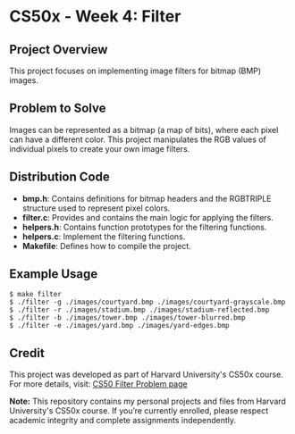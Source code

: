 # CS50x - Week 4: Filter

## Project Overview

This project focuses on implementing image filters for bitmap (BMP) images.

## Problem to Solve

Images can be represented as a bitmap (a map of bits), where each pixel can have a different color. This project manipulates the RGB values of individual pixels to create your own image filters.

## Distribution Code

- **bmp.h**: Contains definitions for bitmap headers and the RGBTRIPLE structure used to represent pixel colors.
- **filter.c**: Provides and contains the main logic for applying the filters.
- **helpers.h**: Contains function prototypes for the filtering functions.
- **helpers.c**: Implement the filtering functions.
- **Makefile**: Defines how to compile the project.

## Example Usage
 
``` 
$ make filter
$ ./filter -g ./images/courtyard.bmp ./images/courtyard-grayscale.bmp  
$ ./filter -r ./images/stadium.bmp ./images/stadium-reflected.bmp     
$ ./filter -b ./images/tower.bmp ./images/tower-blurred.bmp            
$ ./filter -e ./images/yard.bmp ./images/yard-edges.bmp                
```

## Credit

This project was developed as part of Harvard University's CS50x course. For more details, visit: [CS50 Filter Problem page](https://cs50.harvard.edu/x/2024/psets/4/filter/more/)

**Note:** This repository contains my personal projects and files from Harvard University's CS50x course. If you’re currently enrolled, please respect academic integrity and complete assignments independently.
